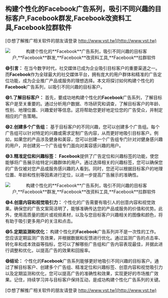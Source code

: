 ## **构建个性化的**Facebook**广告系列，吸引不同兴趣的目标客户,**Facebook**群发,**Facebook**改资料工具,**Facebook**拉群软件**

[😍想了解推广相关软件的朋友请登录 http://www.vst.tw](http://www.vst.tw)

 <center><img src="https://vst.tw/MP4/tuiguang/png/3.png" alt="构建个性化的**Facebook**广告系列，吸引不同兴趣的目标客户,**Facebook**群发,**Facebook**改资料工具,**Facebook**拉群软件"></center>

**😄引言：**
在当今数字时代，社交媒体已成为企业吸引目标客户的重要渠道之一。而**Facebook**作为全球最大的社交媒体平台，拥有庞大的用户群体和精准的广告定位功能，成为企业推广产品或服务的理想选择。本文将探讨如何构建个性化的**Facebook**广告系列，以吸引不同兴趣的目标客户。

**😄1.了解目标客户：**
首先，要成功地构建个性化的**Facebook**广告系列，了解目标客户是至关重要的。通过分析用户数据、市场研究和调查，了解目标客户的年龄、性别、地理位置、兴趣爱好等信息。这将帮助您更好地定位您的广告受众，并制定相应的广告策略。

**😄2.创建多个广告组：**
基于目标客户的不同兴趣，您可以创建多个广告组。每个广告组可以针对特定的兴趣或需求定制广告内容，从而更好地吸引目标客户。例如，如果您的产品涉及健身和美容，您可以创建一个广告组专门针对对健身感兴趣的用户，并创建另一个广告组专门面向对美容感兴趣的用户。

**😄3.精准定位和兴趣标签：**
**Facebook**提供了广告定位和兴趣标签的功能，使您能够将广告展示给特定兴趣群体的用户。通过选择相关的兴趣标签，您可以确保您的广告仅被对您产品或服务感兴趣的人看到。同时，您还可以根据目标客户的地理位置、年龄和性别等因素进行定位，以进一步提高广告展示的准确性。

 <center><img src="https://vst.tw/MP4/tuiguang/png/8.png" alt="构建个性化的**Facebook**广告系列，吸引不同兴趣的目标客户,**Facebook**群发,**Facebook**改资料工具,**Facebook**拉群软件"></center>

**😄4.创意内容和视觉吸引力：**
个性化的广告需要有吸引人的创意内容和视觉效果。确保您的广告文案简洁明了，能够准确传达您的产品或服务的价值和优势。此外，使用高质量的图片或视频素材，以及与您目标客户兴趣相关的图像和颜色，将有助于吸引更多用户的关注和点击。

**😄5.定期监测和优化：**
构建个性化的**Facebook**广告系列并不是一次性的工作。您应该定期监测广告效果，并根据数据和反馈进行优化。通过监测广告的点击率、转化率和成本效益等指标，您可以了解哪些广告组和广告内容表现最佳，并据此进行调整和优化，以提高广告的效果和回报率。

**😄结论：**
个性化的**Facebook**广告系列能够更好地吸引不同兴趣的目标客户。通过了解目标客户、创建多个广告组、精准定位和兴趣标签、创意内容和视觉吸引力以及定期监测和优化，您可以提高广告的准确性和效果，实现更好的市场推广效果。记住，持续学习并与目标客户保持互动，是成功构建个性化广告系列的关键。

[😍想了解推广相关软件的朋友请登录 http://www.vst.tw](http://www.vst.tw)



